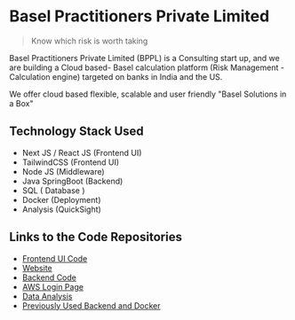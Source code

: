 # Basel Practitioners Private Limited
> Know which risk is worth taking

Basel Practitioners Private Limited (BPPL) is a Consulting start up, and we are building a Cloud based- Basel  calculation platform (Risk Management - Calculation engine) targeted on banks in India and the US.

We offer cloud based flexible, scalable and user friendly "Basel Solutions in a Box"

## Technology Stack Used
- Next JS / React JS  (Frontend UI)
- TailwindCSS (Frontend UI)
- Node JS  (Middleware)
- Java SpringBoot (Backend)
- SQL ( Database )
- Docker (Deployment)
- Analysis (QuickSight)

## Links to the Code Repositories
- [Frontend UI Code](https://github.com/baselpractitioners/bppl_app_ui) 
- [Website](https://github.com/baselpractitioners/website) 
- [Backend Code](https://github.com/baselpractitioners/bppl_app_backend) 
- [AWS Login Page](https://654260966052.signin.aws.amazon.com/console) 
- [Data Analysis](https://github.com/baselpractitioners/data-analysis)
- [Previously Used Backend and Docker](https://github.com/baselpractitioners/bppl_ui_modules_old)
